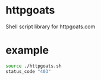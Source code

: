 # httpgoats
Shell script library for httpgoats.com
# example
```bash
source ./httpgoats.sh
status_code "403"
```
